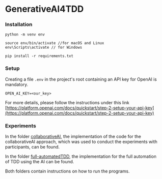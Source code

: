 # GenerativeAI4TDD

### Installation

```
python -m venv env

source env/bin/activate //for macOS and Linux
env\Scripts\activate // for Windows

pip install -r requirements.txt
```

### Setup

Creating a file `.env` in the project's root containing an API key for OpenAI is mandatory.

```
OPEN_AI_KEY=<our_key>
```

For more details, please follow the instructions under this link [https://platform.openai.com/docs/quickstart/step-2-setup-your-api-key](https://platform.openai.com/docs/quickstart/step-2-setup-your-api-key)


### Experiments

In the folder [collaborativeAI](collaborativeAI), the implementation of the code for the collaborativeAI approach, which was used to conduct the experiments with participants, can be found.

In the folder [full-automatedTDD](fully-automatedTDD), the implementation for the full automation of TDD using the AI can be found.

Both folders contain instructions on how to run the programs.
